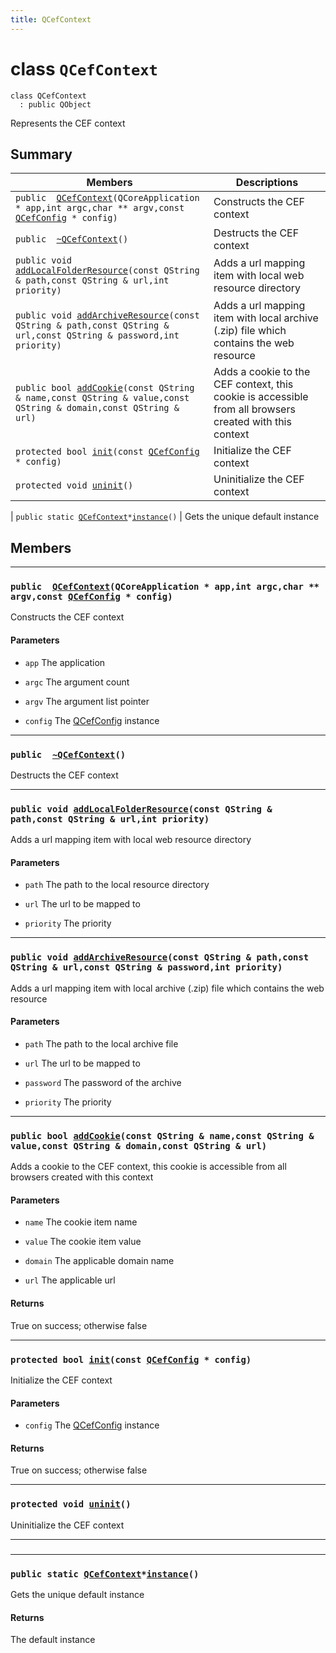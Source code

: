 ```yaml
---
title: QCefContext
---
```


# class `QCefContext` <a id="class_q_cef_context" class="anchor"></a>

```
class QCefContext
  : public QObject
```

Represents the CEF context

## Summary

 Members                        | Descriptions                                
--------------------------------|---------------------------------------------
`public  `[`QCefContext`](#class_q_cef_context_1aa2b8af8d2d806ba8b5110e868d314c8c)`(QCoreApplication * app,int argc,char ** argv,const `[`QCefConfig`](QCefConfig.md#class_q_cef_config)` * config)` | Constructs the CEF context
`public  `[`~QCefContext`](#class_q_cef_context_1a91de7d9c36aafdaca390a355d6da5c6d)`()` | Destructs the CEF context
`public void `[`addLocalFolderResource`](#class_q_cef_context_1aecc6f7ee9d296bcf8d2ba470e0c0e454)`(const QString & path,const QString & url,int priority)` | Adds a url mapping item with local web resource directory
`public void `[`addArchiveResource`](#class_q_cef_context_1aba9c70a84379190d151bdc4b634367e6)`(const QString & path,const QString & url,const QString & password,int priority)` | Adds a url mapping item with local archive (.zip) file which contains the web resource
`public bool `[`addCookie`](#class_q_cef_context_1a6d2e90de7fb5fcf2b7e7a6581d26e62c)`(const QString & name,const QString & value,const QString & domain,const QString & url)` | Adds a cookie to the CEF context, this cookie is accessible from all browsers created with this context
`protected bool `[`init`](#class_q_cef_context_1a78836c8d4d2bdf4970a256d8d29c80c6)`(const `[`QCefConfig`](QCefConfig.md#class_q_cef_config)` * config)` | Initialize the CEF context
`protected void `[`uninit`](#class_q_cef_context_1aee74a7460786ddc17f8f9c0f68eaab6b)`()` | Uninitialize the CEF context
 | 
`public static `[`QCefContext`](#class_q_cef_context)` * `[`instance`](#class_q_cef_context_1a3e6491f837fdd72c7b4fefed5569853b)`()` | Gets the unique default instance

## Members

---
### `public  `[`QCefContext`](#class_q_cef_context_1aa2b8af8d2d806ba8b5110e868d314c8c)`(QCoreApplication * app,int argc,char ** argv,const `[`QCefConfig`](QCefConfig.md#class_q_cef_config)` * config)` <a id="class_q_cef_context_1aa2b8af8d2d806ba8b5110e868d314c8c" class="anchor"></a>

Constructs the CEF context

#### Parameters
* `app` The application

* `argc` The argument count

* `argv` The argument list pointer

* `config` The [QCefConfig](QCefConfig.md#class_q_cef_config) instance

---
### `public  `[`~QCefContext`](#class_q_cef_context_1a91de7d9c36aafdaca390a355d6da5c6d)`()` <a id="class_q_cef_context_1a91de7d9c36aafdaca390a355d6da5c6d" class="anchor"></a>

Destructs the CEF context

---
### `public void `[`addLocalFolderResource`](#class_q_cef_context_1aecc6f7ee9d296bcf8d2ba470e0c0e454)`(const QString & path,const QString & url,int priority)` <a id="class_q_cef_context_1aecc6f7ee9d296bcf8d2ba470e0c0e454" class="anchor"></a>

Adds a url mapping item with local web resource directory

#### Parameters
* `path` The path to the local resource directory

* `url` The url to be mapped to

* `priority` The priority

---
### `public void `[`addArchiveResource`](#class_q_cef_context_1aba9c70a84379190d151bdc4b634367e6)`(const QString & path,const QString & url,const QString & password,int priority)` <a id="class_q_cef_context_1aba9c70a84379190d151bdc4b634367e6" class="anchor"></a>

Adds a url mapping item with local archive (.zip) file which contains the web resource

#### Parameters
* `path` The path to the local archive file

* `url` The url to be mapped to

* `password` The password of the archive

* `priority` The priority

---
### `public bool `[`addCookie`](#class_q_cef_context_1a6d2e90de7fb5fcf2b7e7a6581d26e62c)`(const QString & name,const QString & value,const QString & domain,const QString & url)` <a id="class_q_cef_context_1a6d2e90de7fb5fcf2b7e7a6581d26e62c" class="anchor"></a>

Adds a cookie to the CEF context, this cookie is accessible from all browsers created with this context

#### Parameters
* `name` The cookie item name

* `value` The cookie item value

* `domain` The applicable domain name

* `url` The applicable url

#### Returns
True on success; otherwise false

---
### `protected bool `[`init`](#class_q_cef_context_1a78836c8d4d2bdf4970a256d8d29c80c6)`(const `[`QCefConfig`](QCefConfig.md#class_q_cef_config)` * config)` <a id="class_q_cef_context_1a78836c8d4d2bdf4970a256d8d29c80c6" class="anchor"></a>

Initialize the CEF context

#### Parameters
* `config` The [QCefConfig](QCefConfig.md#class_q_cef_config) instance

#### Returns
True on success; otherwise false

---
### `protected void `[`uninit`](#class_q_cef_context_1aee74a7460786ddc17f8f9c0f68eaab6b)`()` <a id="class_q_cef_context_1aee74a7460786ddc17f8f9c0f68eaab6b" class="anchor"></a>

Uninitialize the CEF context

---
###  <a id="class_q_cef_context_1a502cdbb18c3abae014e6b8ee42948645" class="anchor"></a>

---
### `public static `[`QCefContext`](#class_q_cef_context)` * `[`instance`](#class_q_cef_context_1a3e6491f837fdd72c7b4fefed5569853b)`()` <a id="class_q_cef_context_1a3e6491f837fdd72c7b4fefed5569853b" class="anchor"></a>

Gets the unique default instance

#### Returns
The default instance

